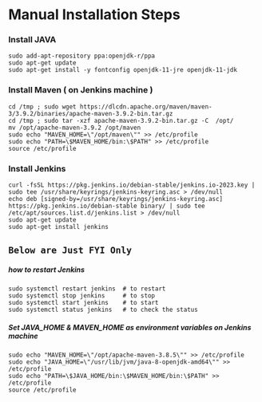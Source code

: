 # Manual Installation Steps 
### Install JAVA
```
sudo add-apt-repository ppa:openjdk-r/ppa
sudo apt-get update
sudo apt-get install -y fontconfig openjdk-11-jre openjdk-11-jdk
```
### Install Maven  ( on Jenkins machine )
```
cd /tmp ; sudo wget https://dlcdn.apache.org/maven/maven-3/3.9.2/binaries/apache-maven-3.9.2-bin.tar.gz
cd /tmp ; sudo tar -xzf apache-maven-3.9.2-bin.tar.gz -C  /opt/
mv /opt/apache-maven-3.9.2 /opt/maven
sudo echo "MAVEN_HOME=\"/opt/maven\"" >> /etc/profile
sudo echo "PATH=\$MAVEN_HOME/bin:\$PATH" >> /etc/profile
source /etc/profile
````
### Install Jenkins
```
curl -fsSL https://pkg.jenkins.io/debian-stable/jenkins.io-2023.key | sudo tee /usr/share/keyrings/jenkins-keyring.asc > /dev/null
echo deb [signed-by=/usr/share/keyrings/jenkins-keyring.asc] https://pkg.jenkins.io/debian-stable binary/ | sudo tee /etc/apt/sources.list.d/jenkins.list > /dev/null
sudo apt-get update
sudo apt-get install jenkins
```

## `Below are Just FYI Only` 

##### how to restart Jenkins 
```
sudo systemctl restart jenkins  # to restart 
sudo systemctl stop jenkins     # to stop 
sudo systemctl start jenkins    # to start 
sudo systemctl status jenkins   # to check the status
```


##### Set JAVA_HOME & MAVEN_HOME as environment variables on Jenkins machine
```
sudo echo "MAVEN_HOME=\"/opt/apache-maven-3.8.5\"" >> /etc/profile
sudo echo "JAVA_HOME=\"/usr/lib/jvm/java-8-openjdk-amd64\"" >> /etc/profile 
sudo echo "PATH=\$JAVA_HOME/bin:\$MAVEN_HOME/bin:\$PATH" >> /etc/profile
source /etc/profile
```

